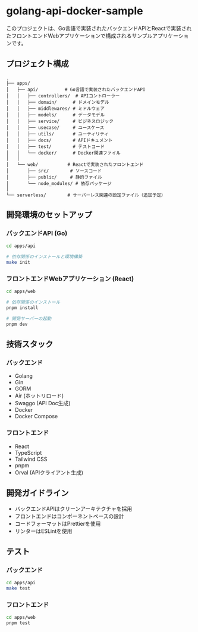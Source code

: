 # golang-api-docker-sample

このプロジェクトは、Go言語で実装されたバックエンドAPIとReactで実装されたフロントエンドWebアプリケーションで構成されるサンプルアプリケーションです。

## プロジェクト構成

```
.
├── apps/
│   ├── api/          # Go言語で実装されたバックエンドAPI
│   │   ├── controllers/  # APIコントローラー
│   │   ├── domain/      # ドメインモデル
│   │   ├── middlewares/ # ミドルウェア
│   │   ├── models/      # データモデル
│   │   ├── service/     # ビジネスロジック
│   │   ├── usecase/     # ユースケース
│   │   ├── utils/       # ユーティリティ
│   │   ├── docs/        # APIドキュメント
│   │   ├── test/        # テストコード
│   │   └── docker/      # Docker関連ファイル
│   │
│   └── web/           # Reactで実装されたフロントエンド
│       ├── src/        # ソースコード
│       ├── public/     # 静的ファイル
│       └── node_modules/ # 依存パッケージ
│
└── serverless/        # サーバーレス関連の設定ファイル（追加予定）
```

## 開発環境のセットアップ

### バックエンドAPI (Go)

```bash
cd apps/api

# 依存関係のインストールと環境構築
make init
```

### フロントエンドWebアプリケーション (React)

```bash
cd apps/web

# 依存関係のインストール
pnpm install

# 開発サーバーの起動
pnpm dev
```

## 技術スタック

### バックエンド
- Golang
- Gin
- GORM
- Air (ホットリロード)
- Swaggo (API Doc生成)
- Docker
- Docker Compose


### フロントエンド
- React
- TypeScript
- Tailwind CSS
- pnpm
- Orval (APIクライアント生成)

## 開発ガイドライン

- バックエンドAPIはクリーンアーキテクチャを採用
- フロントエンドはコンポーネントベースの設計
- コードフォーマットはPrettierを使用
- リンターはESLintを使用

## テスト

### バックエンド
```bash
cd apps/api
make test
```

### フロントエンド
```bash
cd apps/web
pnpm test
```